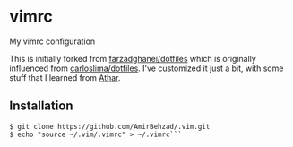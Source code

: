vimrc
========

My vimrc configuration

This is initially forked from [farzadghanei/dotfiles](https://github.com/farzadghanei/dotfiles) which is originally influenced from [carloslima/dotfiles](https://github.com/carloslima/dotfiles).
I've customized it just a bit, with some stuff that I learned from [Athar](https://github.com/atharh).

## Installation
```$ cd ~
$ git clone https://github.com/AmirBehzad/.vim.git
$ echo "source ~/.vim/.vimrc" > ~/.vimrc```
